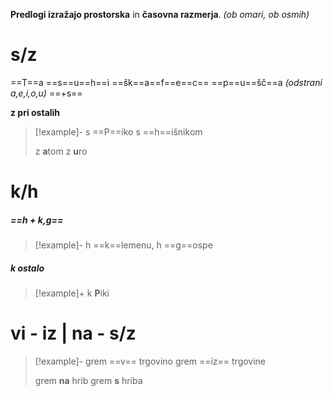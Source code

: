 **Predlogi izražajo prostorska** in **časovna razmerja**. *(ob omari, ob osmih)*

# s/z
==T==a ==s==u==h==i ==šk==a==f==e==c== ==p==u==šč==a *(odstrani a,e,i,o,u)*  ==+s==

**z pri ostalih**
> [!example]-
> s ==P==iko
> s ==h==išnikom
> 
> z **a**tom
> z **u**ro

# k/h
##### ==h + k,g==
> [!example]-
> h ==k==lemenu, h ==g==ospe

##### **k ostalo**
> [!example]+
> k **P**iki

# vi - iz | na - s/z
> [!example]-
> grem ==v== trgovino
> grem ==iz== trgovine
>
> grem **na** hrib
> grem **s** hriba


